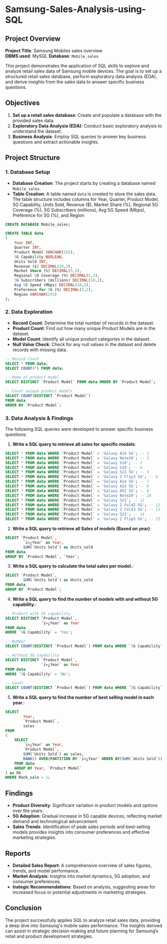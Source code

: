 # Samsung-Sales-Analysis-using-SQL

## Project Overview

**Project Title**: Samsung Mobiles sales overview  
**DBMS used**: MySQL
**Database**: `Mobile_sales`

This project demonstrates the application of SQL skills to explore and analyze retail sales data of Samsung mobile devices. The goal is to set up a structured retail sales database, perform exploratory data analysis (EDA), and derive insights from the sales data to answer specific business questions. 

## Objectives

1. **Set up a retail sales database**: Create and populate a database with the provided sales data.
2. **Exploratory Data Analysis (EDA)**: Conduct basic exploratory analysis to understand the dataset.
4. **Business Analysis**: Employ SQL queries to answer key business questions and extract actionable insights.

## Project Structure

### 1. Database Setup

- **Database Creation**: The project starts by creating a database named `Mobile_sales`.
- **Table Creation**: A table named `data` is created to store the sales data. The table structure includes columns for Year, Quarter, Product Model,	5G Capability,	Units Sold,	Revenue ($),	Market Share (%),	Regional 5G Coverage (%),	5G Subscribers (millions),	Avg 5G Speed (Mbps),	Preference for 5G (%), and Region

```sql
CREATE DATABASE Mobile_sales;

CREATE TABLE data
(
    Year INT,
    Quarter INT,
    Product Model VARCHAR(255),
    5G Capability BOOLEAN,
    Units Sold INT,
    Revenue ($) DECIMAL(10,2),
    Market Share (%) DECIMAL(5,2),
    Regional 5G Coverage (%) DECIMAL(5,2),
    5G Subscribers (millions) DECIMAL(10,2),
    Avg 5G Speed (Mbps) DECIMAL(10,2),
    Preference for 5G (%) DECIMAL(5,2),
    Region VARCHAR(255)
);
```

### 2. Data Exploration

- **Record Count**: Determine the total number of records in the dataset.
- **Product Count**: Find out how many unique Product Models are in the dataset.
- **Model Count**: Identify all unique product categories in the dataset.
- **Null Value Check**: Check for any null values in the dataset and delete records with missing data.

```sql
-- Record Count
SELECT * FROM data;
SELECT COUNT(*) FROM data; 

-- Name of product model
SELECT DISTINCT `Product Model` FROM data ORDER BY `Product Model`;

-- Count unique product models
SELECT COUNT(DISTINCT `Product Model`)
FROM data
ORDER BY `Product Model`;

```

### 3. Data Analysis & Findings

The following SQL queries were developed to answer specific business questions:

1. **Write a SQL query to retrieve all sales for specific models**:
```sql
SELECT * FROM data WHERE `Product Model` = 'Galaxy A14 5G'; -- 1
SELECT * FROM data WHERE `Product Model` = 'Galaxy Note10'; -- 2 
SELECT * FROM data WHERE `Product Model` = 'Galaxy S10'; -- 3 
SELECT * FROM data WHERE `Product Model` = 'Galaxy S20'; -- 4
SELECT * FROM data WHERE `Product Model` = 'Galaxy S22 5G'; -- 5
SELECT * FROM data WHERE `Product Model` = 'Galaxy Z Flip3 5G'; -- 6
SELECT * FROM data WHERE `Product Model` = 'Galaxy A14 5G'; -- 7
SELECT * FROM data WHERE `Product Model` = 'Galaxy A32 5G'; -- 8
SELECT * FROM data WHERE `Product Model` = 'Galaxy A52 5G'; -- 9
SELECT * FROM data WHERE `Product Model` = 'Galaxy Note20'; -- 10
SELECT * FROM data WHERE `Product Model` = 'Galaxy S21'; -- 11
SELECT * FROM data WHERE `Product Model` = 'Galaxy Z Fold2 5G'; -- 12
SELECT * FROM data WHERE `Product Model` = 'Galaxy Z Fold3 5G'; -- 13
SELECT * FROM data WHERE `Product Model` = 'Galaxy S23'; -- 14
SELECT * FROM data WHERE `Product Model` = 'Galaxy Z Flip5 5G'; -- 15
```

2. **Write a SQL query to retrieve all Sales of models (Based on year)**:
```sql
SELECT `Product Model`,
		`ï»¿Year` as Year,
		SUM(`Units Sold`) as Units_sold
FROM data
GROUP BY `Product Model`, `Year`;
```

3. **Write a SQL query to calculate the total sales per model.**:
```sql
SELECT `Product Model`,
		SUM(`Units Sold`) as Units_sold
FROM data
GROUP BY `Product Model`;
```

4. **Write a SQL query to find the number of models with and without 5G capability.**:
```sql
-- Product with 5G capability
SELECT DISTINCT `Product Model`,
				`ï»¿Year` as Year
FROM data
WHERE `5G Capability` = 'Yes';

-- Number
SELECT COUNT(DISTINCT `Product Model`) FROM data WHERE `5G Capability` = 'Yes';

-- Without 5G capability
SELECT DISTINCT `Product Model`,
				`ï»¿Year` as Year
FROM data
WHERE `5G Capability` = 'No';

-- Count 
SELECT COUNT(DISTINCT `Product Model`) FROM data WHERE `5G Capability` = 'No';
```
5. **Write a SQL query to find the number of best selling model in each year.**:
```sql
SELECT 
		Year,
        `Product Model`,
        sales
FROM 
(
	SELECT
		`ï»¿Year` as Year,
        `Product Model`,
        SUM(`Units Sold`) as sales,
        RANK() OVER(PARTITION BY `ï»¿Year` ORDER BY(SUM(`Units Sold`)) DESC) as Rank_sale
	FROM data
    GROUP BY Year, `Product Model`
) as Rk
WHERE Rank_sale = 1;
```

## Findings

- **Product Diversity**: Significant variation in product models and options over the years.
- **5G Adoption**: Gradual increase in 5G capable devices, reflecting market demand and technological advancement.
- **Sales Trends**: Identification of peak sales periods and best-selling models provides insights into consumer preferences and effective marketing strategies.

## Reports

- **Detailed Sales Report**: A comprehensive overview of sales figures, trends, and model performance.
- **Market Analysis**: Insights into market dynamics, 5G adoption, and consumer preferences.
- **trategic Recommendations**: Based on analysis, suggesting areas for increased focus or potential adjustments in marketing strategies.

## Conclusion

The project successfully applies SQL to analyze retail sales data, providing a deep dive into Samsung's mobile sales performance. The insights derived can assist in strategic decision-making and future planning for Samsung’s retail and product development strategies.

